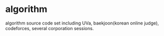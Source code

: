 # algorithm
 algorithm source code set
 including UVa, baekjoon(korean online judge), codeforces, several corporation sessions.
